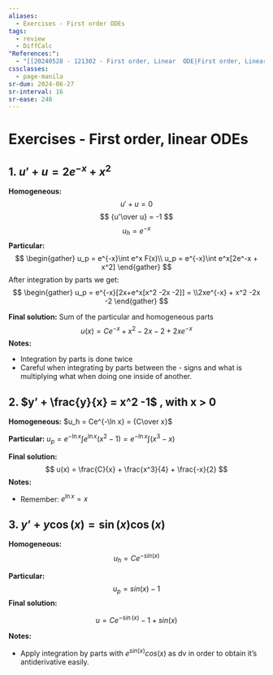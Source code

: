 ```yaml
---
aliases:
  - Exercises - First order ODEs
tags:
  - review
  - DiffCalc
"References:":
  - "[[20240528 - 121302 - First order, Linear  ODE|First order, Linear  ODE]]"
cssclasses:
  - page-manila
sr-due: 2024-06-27
sr-interval: 16
sr-ease: 248
---
```

# Exercises - First order, linear ODEs

## 1. $u’ + u = 2e^{-x} + x^2$

**Homogeneous:**
$$
u' + u = 0
$$
$$
{u'\over u} = -1
$$
$$
u_h = e^{-x}
$$
**Particular:**
$$
\begin{gather}
u_p = e^{-x}\int e^x F(x)\\
u_p = e^{-x}\int e^x[2e^-x + x^2]
\end{gather}
$$
After integration by parts we get:
$$
\begin{gather}
u_p = e^{-x}[2x+e^x[x^2 -2x -2]] = \\2xe^{-x} + x^2 -2x -2
\end{gather}
$$

**Final solution:**
Sum of the particular and homogeneous parts
$$
u(x) = Ce^{-x} + x^2 -2x -2 + 2xe^{-x}
$$
**Notes:** 
+ Integration by parts is done twice
+ Careful when integrating by parts between the - signs and what is multiplying what when doing one inside of another. 


## 2. $y’ + \frac{y}{x} = x^2 -1$ , with x > 0

**Homogeneous:**
$u_h = Ce^{-\ln x} = {C\over x}$ 

**Particular:** $u_p = e^{-\ln x}\int e^{\ln x}(x^2 -1) = e^{-\ln x}\int (x^3 -x)$

**Final solution:** 
$$
u(x) = \frac{C}{x} + \frac{x^3}{4} + \frac{-x}{2}
$$
**Notes:**
+ Remember: $e^{\ln x} = x$


## 3. $y’ + y\cos (x) = \sin (x) \cos (x)$

**Homogeneous:**
$$
u_h = Ce^{-sin(x)}
$$

**Particular:**
$$
u_p = sin(x) -1
$$
**Final solution:**

$$
u = Ce^{-\sin (x)} - 1 + sin(x)
$$

**Notes:**
+ Apply integration by parts with $e^{sin (x)} cos(x)$ as dv in order to obtain it’s antiderivative easily.

